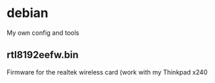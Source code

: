 # debian

My own config and tools

## rtl8192eefw.bin

Firmware for the realtek wireless card (work with my Thinkpad x240
